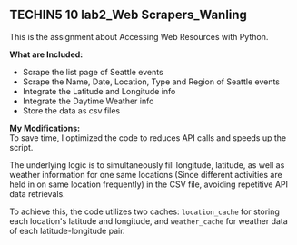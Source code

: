 ## TECHIN5 10 lab2_Web Scrapers_Wanling

This is the assignment about Accessing Web Resources with Python.

**What are Included:**
- Scrape the list page of Seattle events
- Scrape the Name, Date, Location, Type and Region of Seattle events
- Integrate the Latitude and Longitude info
- Integrate the Daytime Weather info
- Store the data as csv files


**My Modifications:**  
To save time, I optimized the code to reduces API calls and speeds up the script.

The underlying logic is to simultaneously fill longitude, latitude, as well as weather information for one same locations (Since different activities are held in on same location frequently) in the CSV file, avoiding repetitive API data retrievals. 

To achieve this, the code utilizes two caches: `location_cache` for storing each location's latitude and longitude, and `weather_cache` for weather data of each latitude-longitude pair.